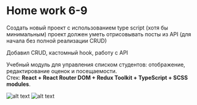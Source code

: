 # Home work 6-9

Создать новый проект с использованием type script (хотя бы минимальным) проект должен уметь отрисовывать посты из API (для начала без полной реализации CRUD)

Добавил CRUD, кастомный hook, работу с API 

Учебный модуль для управления списком студентов: отображение, редактирование оценок и посещаемости.  
Стек: **React + React Router DOM + Redux Toolkit + TypeScript + SCSS modules**.


![alt text](image.png)
![alt text](image-1.png)